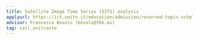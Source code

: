 ```yaml
---
title: Satellite Image Time Series (SITS) analysis  
applyurl: https://ict.unitn.it/education/admission/reserved-topic-scholarships
advisor: Francesca Bovolo (bovolo@fbk.eu)      
tag: call_unitrento 
---
```

